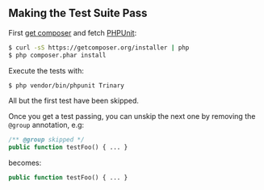 ## Making the Test Suite Pass

First [get composer](https://getcomposer.org/download/) and fetch [PHPUnit](http://phpunit.de/):

```bash
$ curl -sS https://getcomposer.org/installer | php
$ php composer.phar install
```

Execute the tests with:

```bash
$ php vendor/bin/phpunit Trinary
```

All but the first test have been skipped.

Once you get a test passing, you can unskip the next one by removing the `@group` annotation, e.g:

```php
/** @group skipped */
public function testFoo() { ... }
```

becomes:

```php
public function testFoo() { ... }
```
